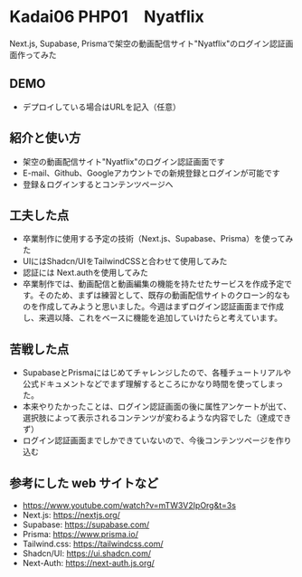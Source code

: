 # Kadai06 PHP01　Nyatflix 
Next.js, Supabase, Prismaで架空の動画配信サイト"Nyatflix"のログイン認証画面作ってみた
## DEMO

  - デプロイしている場合はURLを記入（任意）

## 紹介と使い方

  - 架空の動画配信サイト"Nyatflix"のログイン認証画面です 
  - E-mail、Github、Googleアカウントでの新規登録とログインが可能です
  - 登録＆ログインするとコンテンツページへ 

## 工夫した点

  - 卒業制作に使用する予定の技術（Next.js、Supabase、Prisma）を使ってみた
  - UIにはShadcn/UIをTailwindCSSと合わせて使用してみた
  - 認証には Next.authを使用してみた
  - 卒業制作では、動画配信と動画編集の機能を持たせたサービスを作成予定です。そのため、まずは練習として、既存の動画配信サイトのクローン的なものを作成してみようと思いました。今週はまずログイン認証画面まで作成し、来週以降、これをベースに機能を追加していけたらと考えています。


## 苦戦した点

  - SupabaseとPrismaにはじめてチャレンジしたので、各種チュートリアルや公式ドキュメントなどでまず理解するところにかなり時間を使ってしまった。
  - 本来やりたかったことは、ログイン認証画面の後に属性アンケートが出て、選択肢によって表示されるコンテンツが変わるような内容でした（達成できず）
  - ログイン認証画面までしかできていないので、今後コンテンツページを作り込む

## 参考にした web サイトなど 
  - https://www.youtube.com/watch?v=mTW3V2IpOrg&t=3s
  - Next.js: https://nextjs.org/ 
  - Supabase: https://supabase.com/
  - Prisma: https://www.prisma.io/
  - Tailwind.css: https://tailwindcss.com/
  - Shadcn/UI: https://ui.shadcn.com/
  - Next-Auth: https://next-auth.js.org/